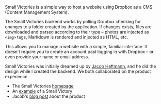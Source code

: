 Small Victories is a simple way to host a website using Dropbox
as a CMS (Content Management System).

The Small Victories backend works by polling Dropbox checking for changes
to a folder created by the application. If changes exists, files are
downloaded and parsed according to their type – photos are injected
as `<img>` tags, Markdown is rendered and injected as HTML, etc.

This allows you to manage a website with a simple, familiar interface.
It doesn't require you to create an account past logging in with Dropbox –
or even provide your name or email address.

Small Victories was initially dreamed up by [Jacob Heftmann](http://www.jacobheftmann.com),
and he did the design while I created the backend. We both collaborated on the
product experience.

- The Small Victories [homepage](https://smallvictori.es)
- An [example](http://demo.smallvictori.es) of a Small Victory
- Jacob's [blog post](http://notes.jacobheftmann.com/all/07-24-small-victories/) about the product

